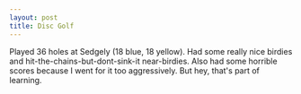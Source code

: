 ```yaml
---
layout: post
title: Disc Golf
---
```


Played 36 holes at Sedgely (18 blue, 18 yellow). Had some really nice birdies and hit-the-chains-but-dont-sink-it near-birdies. Also had some horrible scores because I went for it too aggressively. But hey, that&#39;s part of learning.